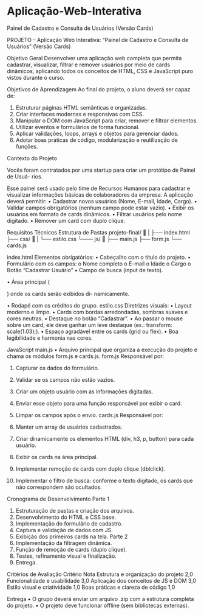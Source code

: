 # Aplicação-Web-Interativa
Painel de Cadastro e Consulta de Usuários (Versão Cards)


PROJETO  – Aplicação Web Interativa: “Painel de Cadastro e Consulta de Usuários” (Versão Cards)

Objetivo Geral
Desenvolver uma aplicação web completa que permita cadastrar, visualizar, filtrar
e remover usuários por meio de cards dinâmicos, aplicando todos os conceitos de
HTML, CSS e JavaScript puro vistos durante o curso.

Objetivos de Aprendizagem
Ao final do projeto, o aluno deverá ser capaz de:
1. Estruturar páginas HTML semânticas e organizadas.
2. Criar interfaces modernas e responsivas com CSS.
3. Manipular o DOM com JavaScript para criar, remover e filtrar elementos.
4. Utilizar eventos e formulários de forma funcional.
5. Aplicar validações, loops, arrays e objetos para gerenciar dados.
6. Adotar boas práticas de código, modularização e reutilização de funções.

Contexto do Projeto

Vocês foram contratados por uma startup para criar um protótipo de Painel de Usuá-
rios.

Esse painel será usado pelo time de Recursos Humanos para cadastrar e visualizar
informações básicas de colaboradores da empresa.
A aplicação deverá permitir:
• Cadastrar novos usuários (Nome, E-mail, Idade, Cargo).
• Validar campos obrigatórios (nenhum campo pode estar vazio).
• Exibir os usuários em formato de cards dinâmicos.
• Filtrar usuários pelo nome digitado.
• Remover um card com duplo clique.

Requisitos Técnicos
Estrutura de Pastas
projeto-final/ 📁
|
├── index.html
├── css/ 📁
| └── estilo.css
└─── js/ 📁
├── main.js
├── form.js
└── cards.js

index.html
Elementos obrigatórios:
• Cabeçalho com o título do projeto.
• Formulário com os campos:
o Nome completo
o E-mail
o Idade
o Cargo
o Botão “Cadastrar Usuário”
• Campo de busca (input de texto).

• Área principal (<section id="lista-usuarios">) onde os cards serão exibidos di-
namicamente.

• Rodapé com os créditos do grupo.
estilo.css
Diretrizes visuais:
• Layout moderno e limpo.
• Cards com bordas arredondadas, sombras suaves e cores neutras.
• Destaque no botão “Cadastrar”.
• Ao passar o mouse sobre um card, ele deve ganhar um leve destaque (ex.:
transform: scale(1.03);).
• Espaço agradável entre os cards (grid ou flex).
• Boa legibilidade e harmonia nas cores.

JavaScript
main.js
• Arquivo principal que organiza a execução do projeto e chama os módulos
form.js e cards.js.
form.js
Responsável por:
1. Capturar os dados do formulário.
2. Validar se os campos não estão vazios.
3. Criar um objeto usuário com as informações digitadas.
4. Enviar esse objeto para uma função responsável por exibir o card.

5. Limpar os campos após o envio.
cards.js
Responsável por:
1. Manter um array de usuários cadastrados.
2. Criar dinamicamente os elementos HTML (div, h3, p, button) para cada usuário.
3. Exibir os cards na área principal.
4. Implementar remoção de cards com duplo clique (dblclick).
5. Implementar o filtro de busca: conforme o texto digitado, os cards que não
correspondem são ocultados.

Cronograma de Desenvolvimento
Parte 1
1. Estruturação de pastas e criação dos arquivos.
2. Desenvolvimento do HTML e CSS base.
3. Implementação do formulário de cadastro.
4. Captura e validação de dados com JS.
5. Exibição dos primeiros cards na tela.
Parte 2
1. Implementação da filtragem dinâmica.
2. Função de remoção de cards (duplo clique).
3. Testes, refinamento visual e finalização.
4. Entrega.

Critérios de Avaliação
Critério Nota
Estrutura e organização do projeto 2,0
Funcionalidade e usabilidade 3,0
Aplicação dos conceitos de JS e DOM 3,0
Estilo visual e criatividade 1,0
Boas práticas e clareza de código 1,0

Entrega
• O grupo deverá enviar um arquivo .zip com a estrutura completa do projeto.
• O projeto deve funcionar offline (sem bibliotecas externas).
